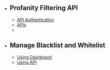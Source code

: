 - ## Profanity Filtering API
    - [API Authentication](/{{route}}/{{version}}/authentication)
    - [APIs](/{{route}}/{{version}}/api_endpoints)
    - 
- ## Manage Blacklist and Whitelist
    - [Using Dashboard](/{{route}}/{{version}}/manage_lists_through_dashboard)
    - [Using API](/{{route}}/{{version}}/manage_lists_through_API)
